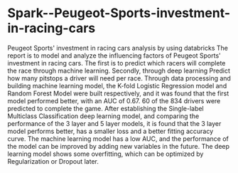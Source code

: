 # Spark--Peugeot-Sports-investment-in-racing-cars
Peugeot Sports' investment in racing cars analysis by using databricks
The report is to model and analyze the influencing factors of Peugeot Sports' investment in racing cars. The first is to predict which racers will complete the race through machine learning. Secondly, through deep learning Predict how many pitstops a driver will need per race.
Through data processing and building machine learning model, the K-fold Logistic Regression model and Random Forest Model were built respectively, and it was found that the first model performed better, with an AUC of 0.67. 60 of the 834 drivers were predicted to complete the game. 
After establishing the Single-label Multiclass Classification deep learning model, and comparing the performance of the 3 layer and 5 layer models, it is found that the 3 layer model performs better, has a smaller loss and a better fitting accuracy curve.
The machine learning model has a low AUC, and the performance of the model can be improved by adding new variables in the future. 
The deep learning model shows some overfitting, which can be optimized by Regularization or Dropout later.

